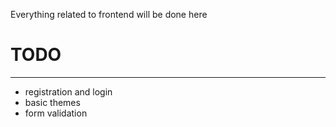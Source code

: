 Everything related to frontend will be done here 

# TODO 
---
- registration and login 
- basic themes 
- form validation  